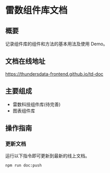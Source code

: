 # 雷数组件库文档

## 概要

记录组件库的组件和方法的基本用法及使用 Demo。

## 文档在线地址

https://thundersdata-frontend.github.io/td-doc

## 主要组成

- 雷数科技组件库(待完善)
- 图表组件库

## 操作指南

### 更新文档

运行以下指令即可更新到最新的线上文档。

```bash
npm run doc:push
```
